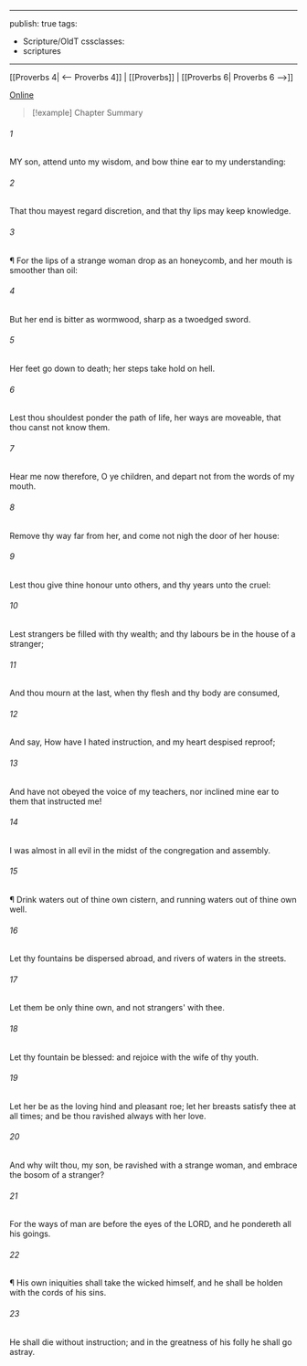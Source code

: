 

---
publish: true
tags:
  - Scripture/OldT
cssclasses:
  - scriptures
---
[[Proverbs 4| <-- Proverbs 4]] | [[Proverbs]] | [[Proverbs 6| Proverbs 6 -->]]

[Online](https://churchofjesuschrist.org/study/scriptures/ot/prov/5?lang=eng)

>[!example] Chapter Summary
>
###### 1
MY son, attend unto my wisdom, and bow thine ear to my understanding:
###### 2
That thou mayest regard discretion, and that thy lips may keep knowledge.
###### 3
¶ For the lips of a strange woman drop as an honeycomb, and her mouth is smoother than oil:
###### 4
But her end is bitter as wormwood, sharp as a twoedged sword.
###### 5
Her feet go down to death; her steps take hold on hell.
###### 6
Lest thou shouldest ponder the path of life, her ways are moveable, that thou canst not know them.
###### 7
Hear me now therefore, O ye children, and depart not from the words of my mouth.
###### 8
Remove thy way far from her, and come not nigh the door of her house:
###### 9
Lest thou give thine honour unto others, and thy years unto the cruel:
###### 10
Lest strangers be filled with thy wealth; and thy labours be in the house of a stranger;
###### 11
And thou mourn at the last, when thy flesh and thy body are consumed,
###### 12
And say, How have I hated instruction, and my heart despised reproof;
###### 13
And have not obeyed the voice of my teachers, nor inclined mine ear to them that instructed me!
###### 14
I was almost in all evil in the midst of the congregation and assembly.
###### 15
¶ Drink waters out of thine own cistern, and running waters out of thine own well.
###### 16
Let thy fountains be dispersed abroad, and rivers of waters in the streets.
###### 17
Let them be only thine own, and not strangers' with thee.
###### 18
Let thy fountain be blessed: and rejoice with the wife of thy youth.
###### 19
Let her be as the loving hind and pleasant roe; let her breasts satisfy thee at all times; and be thou ravished always with her love.
###### 20
And why wilt thou, my son, be ravished with a strange woman, and embrace the bosom of a stranger?
###### 21
For the ways of man are before the eyes of the LORD, and he pondereth all his goings.
###### 22
¶ His own iniquities shall take the wicked himself, and he shall be holden with the cords of his sins.
###### 23
He shall die without instruction; and in the greatness of his folly he shall go astray.



